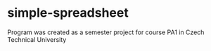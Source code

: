 # simple-spreadsheet
Program was created as a semester project for course PA1 in Czech Technical University
